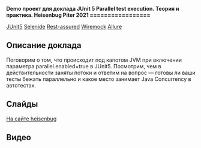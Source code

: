 **Demo проект для доклада JUnit 5 Parallel test execution. Теория и практика.
Heisenbug Piter 2021
=================**

[JUnit5](https://github.com/junit-team/junit5)
[Selenide](https://github.com/selenide/selenide)
[Rest-assured](https://github.com/rest-assured/rest-assured)
[Wiremock](https://github.com/tomakehurst/wiremock)
[Allure](https://github.com/allure-framework)

## Описание доклада
Поговорим о том, что происходит под капотом JVM при включении параметра parallel.enabled=true в JUnit5. Посмотрим, чем в действительности заняты потоки и ответим на вопрос — готовы ли ваши тесты бежать параллельно и какое место занимает Java Concurrency в автотестах.

## Слайды
[На сайте heisenbug](https://downloads.ctfassets.net/ut4a3ciohj8i/5Iz3i7GjVC5uHAFsRkqZwD/bbb0795ae1d3c22d55dd78e0d7664cb3/heisenbug2021.pdf)

## Видео
